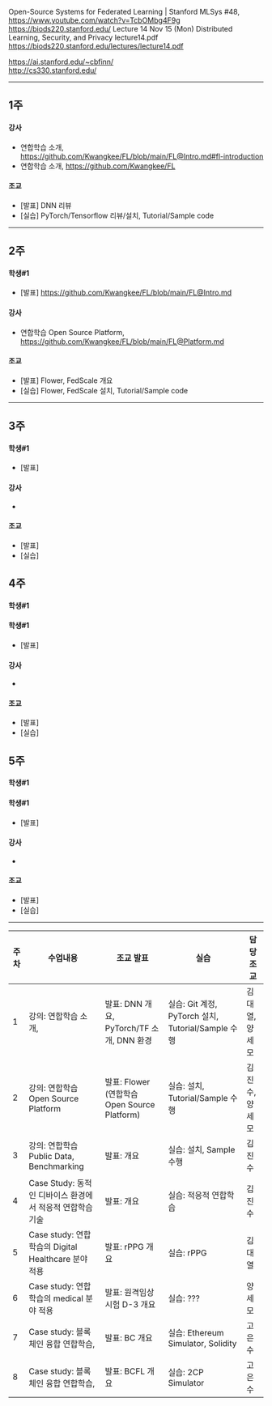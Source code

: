 
Open-Source Systems for Federated Learning | Stanford MLSys #48, https://www.youtube.com/watch?v=TcbOMbg4F9g
https://biods220.stanford.edu/
Lecture 14	Nov 15 (Mon)	Distributed Learning, Security, and Privacy	lecture14.pdf
https://biods220.stanford.edu/lectures/lecture14.pdf  


https://ai.stanford.edu/~cbfinn/  
http://cs330.stanford.edu/

***
## 1주
#### 강사   
- 연합학습 소개, https://github.com/Kwangkee/FL/blob/main/FL@Intro.md#fl-introduction  
- 연합학습 소개, https://github.com/Kwangkee/FL 
#### 조교
- [발표] DNN 리뷰
- [실습] PyTorch/Tensorflow 리뷰/설치, Tutorial/Sample code 

***
## 2주
#### 학생#1
- [발표] https://github.com/Kwangkee/FL/blob/main/FL@Intro.md 
#### 강사   
- 연합학습 Open Source Platform, https://github.com/Kwangkee/FL/blob/main/FL@Platform.md
#### 조교
- [발표] Flower, FedScale 개요
- [실습] Flower, FedScale 설치, Tutorial/Sample code 

***
## 3주
#### 학생#1
- [발표] 
#### 강사   
- 
#### 조교
- [발표] 
- [실습]

## 4주
#### 학생#1
#### 학생#1
- [발표] 
#### 강사   
- 
#### 조교
- [발표] 
- [실습]

## 5주
#### 학생#1
#### 학생#1
- [발표] 
#### 강사   
- 
#### 조교
- [발표] 
- [실습]




***
|주차|수업내용|조교 발표|실습|담당조교|
|---|---|---|--|--|
|1|강의: 연합학습 소개,|발표: DNN 개요, PyTorch/TF 소개, DNN 환경|실습: Git 계정, PyTorch 설치, Tutorial/Sample 수행|김대열, 양세모|
|2|강의: 연합학습 Open Source Platform|발표: Flower (연합학습 Open Source Platform)|실습: 설치, Tutorial/Sample 수행|김진수, 양세모|
|3|강의: 연합학습 Public Data, Benchmarking|발표: 개요|실습: 설치, Sample 수행|김진수|
|4|Case Study: 동적인 디바이스 환경에서 적응적 연합학습기술|발표: 개요|실습: 적응적 연합학습|김진수|
|5|Case study: 연합학습의 Digital Healthcare 분야 적용|발표: rPPG 개요|실습: rPPG|김대열|
|6|Case study: 연합학습의 medical 분야 적용|발표: 원격임상시험 D-3 개요|실습: ???|양세모|
|7|Case study: 블록체인 융합 연합학습, |발표: BC 개요|실습: Ethereum Simulator, Solidity|고은수|
|8|Case study: 블록체인 융합 연합학습, |발표: BCFL 개요|실습: 2CP Simulator|고은수|
